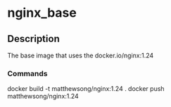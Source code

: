 # nginx_base

## Description

The base image that uses the docker.io/nginx:1.24

### Commands

docker build -t matthewsong/nginx:1.24 .
docker push matthewsong/nginx:1.24
